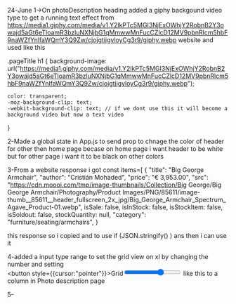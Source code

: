 24-June
1->On photoDescription heading added a giphy backgound video type to get a running text effect from
 https://media1.giphy.com/media/v1.Y2lkPTc5MGI3NjExOWhjY2RobnB2Y3owajd5aGt6eTloamR3bzluNXNjbG1qMmwwMnFucCZlcD12MV9pbnRlcm5hbF9naWZfYnlfaWQmY3Q9Zw/cjojgtiigyloyCg3r9/giphy.webp
 website and used like this 

 .pageTitle h1 {
	background-image: url("https://media1.giphy.com/media/v1.Y2lkPTc5MGI3NjExOWhjY2RobnB2Y3owajd5aGt6eTloamR3bzluNXNjbG1qMmwwMnFucCZlcD12MV9pbnRlcm5hbF9naWZfYnlfaWQmY3Q9Zw/cjojgtiigyloyCg3r9/giphy.webp");

	color: transparent;
	-moz-background-clip: text;
	-webkit-background-clip: text; // if we dont use this it will become a background video but now a text video
}

2-Made a global state in App.js to send prop to chnage the color of header for other then home page becase on home page i want header to be white but for other page i want it to be black on other colors

3-From a website response i got
 const items=[
    {
        "title": "Big George Armchair",
            "author": "Cristián Mohaded",
       "price": "€ 3,953.00",
      "src": "https://cdn.moooi.com/tmp/image-thumbnails/Collection/Big George/Big George Armchair/Photography/Product Images/PNG/85611/image-thumb__85611__header_fullscreen_2x_jpg/Big_George_Armchair_Spectrum_Agave_Product-01.webp",
        isSale: false,
        isInStock: false,
        isStockItem: false,
        isSoldout: false,
        stockQuantity: null,
        "category": "furniture/seating/armchairs",
    }

this response so i copied and to use if (JSON.stringify() ) ans then i can use it

4-added a input type range to set the grid view on xl by changing the number and setting   
<button style={{cursor:"pointer"}}>Grid<input type="range"  min="3" max="6" value={gridView}  class="slider" id="myRange" onChange={changeGridView}/></button> 
like this to a column in Photo description page

5-
